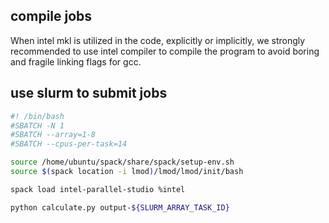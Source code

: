 ## compile jobs

When intel mkl is utilized in the code, explicitly or implicitly, we strongly recommended to use intel compiler to compile the program to avoid boring and fragile linking flags for gcc.

## use slurm to submit jobs

```bash
#! /bin/bash
#SBATCH -N 1
#SBATCH --array=1-8
#SBATCH --cpus-per-task=14

source /home/ubuntu/spack/share/spack/setup-env.sh
source $(spack location -i lmod)/lmod/lmod/init/bash

spack load intel-parallel-studio %intel

python calculate.py output-${SLURM_ARRAY_TASK_ID}
```

